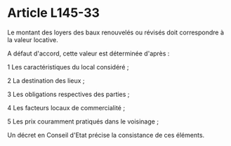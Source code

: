 # Article L145-33

Le montant des loyers des baux renouvelés ou révisés doit correspondre à la valeur locative.

A défaut d'accord, cette valeur est déterminée d'après :

1 Les caractéristiques du local considéré ;

2 La destination des lieux ;

3 Les obligations respectives des parties ;

4 Les facteurs locaux de commercialité ;

5 Les prix couramment pratiqués dans le voisinage ;

Un décret en Conseil d'Etat précise la consistance de ces éléments.
